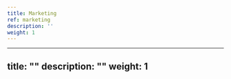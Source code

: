 ```yaml
---
title: Marketing
ref: marketing
description: ''
weight: 1
---
```

---
title: ""
description: ""
weight: 1
---